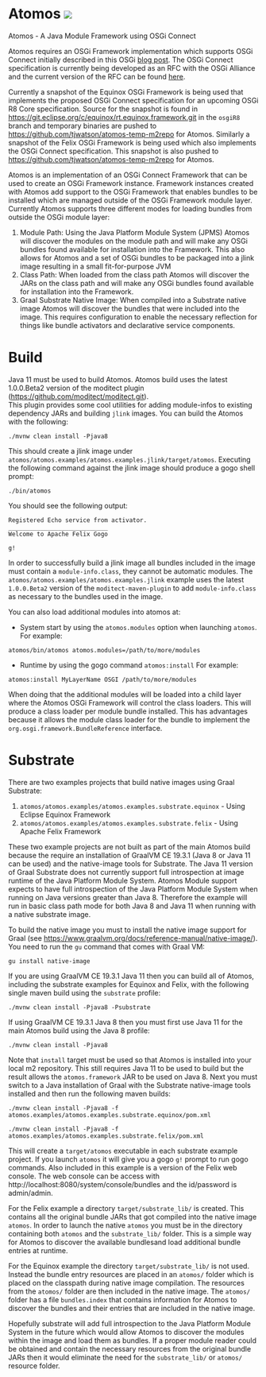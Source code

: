 # Atomos ![](https://github.com/tjwatson/atomos/workflows/Java%20CI/badge.svg)

Atomos - A Java Module Framework using OSGi Connect

Atomos requires an OSGi Framework implementation which supports OSGi Connect initially described in this OSGi [blog post](https://blog.osgi.org/2019/09/osgi-connect-revisited.html).  The OSGi Connect specification is currently being developed as an RFC with the OSGi Alliance and the current version of the RFC can be found [here](https://github.com/osgi/design/blob/master/rfcs/rfc0243/rfc-0243-Connect.pdf).

Currently a snapshot of the Equinox OSGi Framework is being used that implements the proposed OSGi Connect specification for an upcoming OSGi R8 Core specification. Source for the snapshot is found in https://git.eclipse.org/c/equinox/rt.equinox.framework.git in the `osgiR8` branch and temporary binaries are pushed to https://github.com/tjwatson/atomos-temp-m2repo for Atomos. Similarly a snapshot of the Felix OSGi Framework is being used which also implements the OSGi Connect specification. This snapshot is also pushed to https://github.com/tjwatson/atomos-temp-m2repo for Atomos.

Atomos is an implementation of an OSGi Connect Framework that can be used to create an OSGi Framework instance. Framework instances created
with Atomos add support to the OSGi Framework that enables bundles to be installed
which are managed outside of the OSGi Framework module layer.  Currently Atomos supports three different modes for
loading bundles from outside the OSGi module layer:

1. Module Path:  Using the Java Platform Module System (JPMS) Atomos will discover the 
modules on the module path and will make any OSGi bundles found available for installation into the Framework.  This also allows
for Atomos and a set of OSGi bundles to be packaged into a jlink image resulting in a small fit-for-purpose JVM
1. Class Path:  When loaded from the class path Atomos will discover the JARs on the class path
and will make any OSGi bundles found available for installation into the Framework.
1. Graal Substrate Native Image:  When compiled into a Substrate native image Atomos will discover the bundles that were
included into the image.  This requires configuration to enable the necessary reflection for things like bundle activators
and declarative service components.


# Build

Java 11 must be used to build Atomos.  Atomos build uses the latest 1.0.0.Beta2 version of the moditect plugin (https://github.com/moditect/moditect.git).  
This plugin provides some cool utilities for adding module-infos to existing dependency JARs and building `jlink` images.  You can build the Atomos with the following:

`./mvnw clean install -Pjava8`

This should create a jlink image under `atomos/atomos.examples/atomos.examples.jlink/target/atomos`.
Executing the following command against the jlink image should produce a gogo shell prompt:

`./bin/atomos`

You should see the following output:

```
Registered Echo service from activator.
____________________________
Welcome to Apache Felix Gogo

g! 
```

In order to successfully build a jlink image all bundles included in the image must contain a `module-info.class`,
they cannot be automatic modules.
The `atomos/atomos.examples/atomos.examples.jlink` example uses the latest `1.0.0.Beta2` version of the
`moditect-maven-plugin` to add `module-info.class` as necessary to the bundles used in the image.

You can also load additional modules into atomos at:

 - System start
by using the `atomos.modules` option when launching `atomos`.
For example:

```
atomos/bin/atomos atomos.modules=/path/to/more/modules
```

 - Runtime
by using the gogo command `atomos:install`
For example:

```
atomos:install MyLayerName OSGI /path/to/more/modules
```


When doing that the additional modules will be loaded into a child layer where the Atomos OSGi Framework
will control the class loaders.  This will produce a class loader per module bundle installed.  This has
advantages because it allows the module class loader for the bundle to implement the
`org.osgi.framework.BundleReference` interface.

# Substrate

There are two examples projects that build native images using Graal Substrate:
1. `atomos/atomos.examples/atomos.examples.substrate.equinox` - Using Eclipse Equinox Framework
1. `atomos/atomos.examples/atomos.examples.substrate.felix` - Using Apache Felix Framework

These two example projects are not built as part of the main Atomos build because the require an
installation of GraalVM CE 19.3.1 (Java 8 or Java 11 can be used) and the native-image tools for Substrate.
The Java 11 version of Graal Substrate does not currently support full introspection at image runtime of
the Java Platform Module System. Atomos Module support expects to have full introspection of the Java Platform
Module System when running on Java versions greater than Java 8.
Therefore the example will run in basic class path mode for both Java 8 and Java 11 when running with
a native substrate image.

To build the native image you must to install the native image support for Graal
(see https://www.graalvm.org/docs/reference-manual/native-image/).  You need to 
run the `gu` command that comes with Graal VM: 

`gu install native-image`

If you are using GraalVM CE 19.3.1 Java 11 then you can build all of Atomos, including the substrate
examples for Equinox and Felix, with the following single maven build using the `substrate` profile:

`./mvnw clean install -Pjava8 -Psubstrate`

If using GraalVM CE 19.3.1 Java 8 then you must first use Java 11 for the main Atomos build 
using the Java 8 profile:

`./mvnw clean install -Pjava8`

Note that `install` target must be used so that Atomos is installed into your local m2 repository. This still requires Java 11 to be used to build but the result allows the `atomos.framework` JAR to be used on Java 8. Next you must switch to a Java installation of Graal with the Substrate native-image tools installed and then run the following maven builds:

`./mvnw clean install -Pjava8 -f atomos.examples/atomos.examples.substrate.equinox/pom.xml`

`./mvnw clean install -Pjava8 -f atomos.examples/atomos.examples.substrate.felix/pom.xml`

This will create a `target/atomos` executable in each substrate example project. If you launch `atomos` it will give you a gogo `g!` prompt to run gogo commands.  Also included in this example is a version of the Felix web console.  The web console can be access with http://localhost:8080/system/console/bundles and the id/password is admin/admin.

For the Felix example a directory `target/substrate_lib/` is created.  This contains all the original bundle JARs that got compiled into the native image `atomos`.  In order to launch the native `atomos` you must be in the directory containing both `atomos` and the `substrate_lib/` folder.  This is a simple way for Atomos to discover the available bundlesand load additional bundle entries at runtime.

For the Equinox example the directory `target/substrate_lib/` is not used.  Instead the bundle entry resources are placed in an `atomos/` folder which is placed on the classpath during native image compilation. The resources from the `atomos/` folder are then included in the native image.  The `atomos/` folder has a file `bundles.index` that contains information for Atomos to discover the bundles and their entries that are included in the native image.

Hopefully substrate will add full introspection to the Java Platform Module System in the future which would
allow Atomos to discover the modules within the image and load them as bundles.  If a proper module reader could be obtained and contain the necessary resources from the original bundle JARs then it would eliminate the need for the `substrate_lib/` or `atomos/` resource folder.
